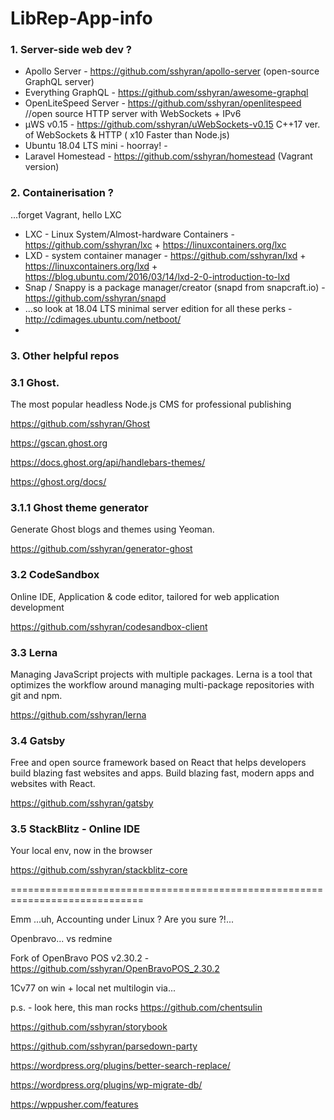 # LibRep-App-info

### 1. Server-side web dev ? 

* Apollo Server - https://github.com/sshyran/apollo-server (open-source GraphQL server) 
* Everything GraphQL -  https://github.com/sshyran/awesome-graphql
* OpenLiteSpeed Server - https://github.com/sshyran/openlitespeed   //open source HTTP server with WebSockets + IPv6
* µWS v0.15 - https://github.com/sshyran/uWebSockets-v0.15  C++17 ver. of WebSockets & HTTP ( x10 Faster than Node.js)
* Ubuntu 18.04 LTS mini - hoorray! - 
* Laravel Homestead - https://github.com/sshyran/homestead (Vagrant version) 


### 2. Containerisation ?  
...forget Vagrant, hello LXC

* LXC - Linux System/Almost-hardware Containers - https://github.com/sshyran/lxc + https://linuxcontainers.org/lxc
* LXD - system container manager - https://github.com/sshyran/lxd + https://linuxcontainers.org/lxd + https://blog.ubuntu.com/2016/03/14/lxd-2-0-introduction-to-lxd
* Snap / Snappy is a package manager/creator (snapd from snapcraft.io) - https://github.com/sshyran/snapd
* ...so look at 18.04 LTS minimal server edition for all these perks - http://cdimages.ubuntu.com/netboot/
*



### 3. Other helpful repos  

### 3.1 Ghost. 
The most popular headless Node.js CMS for professional publishing

https://github.com/sshyran/Ghost

https://gscan.ghost.org

https://docs.ghost.org/api/handlebars-themes/

https://ghost.org/docs/


### 3.1.1 Ghost theme generator
Generate Ghost blogs and themes using Yeoman.

https://github.com/sshyran/generator-ghost


### 3.2 CodeSandbox
Online IDE, Application & code editor, tailored for web application development 

https://github.com/sshyran/codesandbox-client

### 3.3 Lerna 
Managing JavaScript projects with multiple packages. Lerna is a tool that optimizes the workflow around managing multi-package repositories with git and npm.

https://github.com/sshyran/lerna

### 3.4 Gatsby 
Free and open source framework based on React that helps developers build blazing fast websites and apps. Build blazing fast, modern apps and websites with React.
     
https://github.com/sshyran/gatsby


### 3.5 StackBlitz - Online IDE
Your local env, now in the browser

https://github.com/sshyran/stackblitz-core









=============================================================================

Emm ...uh, Accounting under Linux ? Are you sure ?!...


Openbravo... vs redmine

Fork of OpenBravo POS v2.30.2 - https://github.com/sshyran/OpenBravoPOS_2.30.2

1Cv77 on win + local net multilogin via...


p.s. - look here, this man rocks https://github.com/chentsulin



https://github.com/sshyran/storybook

https://github.com/sshyran/parsedown-party

https://wordpress.org/plugins/better-search-replace/

https://wordpress.org/plugins/wp-migrate-db/

https://wppusher.com/features



